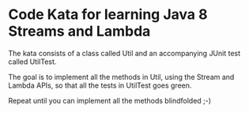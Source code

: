 Code Kata for learning Java 8 Streams and Lambda
=============

The kata consists of a class called Util and an accompanying JUnit test called UtilTest.

The goal is to implement all the methods in Util, using the Stream and Lambda APIs, so that all the tests in UtilTest goes green.

Repeat until you can implement all the methods blindfolded ;-)
